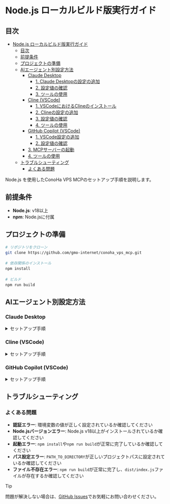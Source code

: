 # Node.js ローカルビルド版実行ガイド

## 目次

- [Node.js ローカルビルド版実行ガイド](#nodejs-ローカルビルド版実行ガイド)
  - [目次](#目次)
  - [前提条件](#前提条件)
  - [プロジェクトの準備](#プロジェクトの準備)
  - [AIエージェント別設定方法](#aiエージェント別設定方法)
    - [Claude Desktop](#claude-desktop)
      - [1. Claude Desktopの設定の追加](#1-claude-desktopの設定の追加)
      - [2. 設定値の確認](#2-設定値の確認)
      - [3. ツールの使用](#3-ツールの使用)
    - [Cline (VSCode)](#cline-vscode)
      - [1. VSCodeにおけるClineのインストール](#1-vscodeにおけるclineのインストール)
      - [2. Clineの設定の追加](#2-clineの設定の追加)
      - [3. 設定値の確認](#3-設定値の確認)
      - [4. ツールの使用](#4-ツールの使用)
    - [GitHub Copilot (VSCode)](#github-copilot-vscode)
      - [1. VSCode設定の追加](#1-vscode設定の追加)
      - [2. 設定値の確認](#2-設定値の確認-1)
    - [3. MCPサーバーの起動](#3-mcpサーバーの起動)
    - [4. ツールの使用](#4-ツールの使用-1)
  - [トラブルシューティング](#トラブルシューティング)
    - [よくある問題](#よくある問題)

Node.js を使用したConoHa VPS MCPのセットアップ手順を説明します。

## 前提条件

- **Node.js**: v18以上
- **npm**: Node.jsに付属

## プロジェクトの準備

```bash
# リポジトリをクローン
git clone https://github.com/gmo-internet/conoha_vps_mcp.git

# 依存関係のインストール
npm install

# ビルド
npm run build
```

## AIエージェント別設定方法

### Claude Desktop

<details>
<summary>セットアップ手順</summary>

#### 1. Claude Desktopの設定の追加

1. メニューバーから **[ファイル]** → **[設定]** を開きます

   ![Claude Desktopの設定を開く](../assets/claude_desktop_setting.png)

2. 左側のメニューから **[開発者]** タブを選択します

   ![開発者タブ](../assets/claude_desktop_setting_config.png)

3. **[構成を編集]** をクリックします

4. `claude_desktop_config.json`を開き、以下の設定を追加します：

```json
{
  "mcpServers": {
    "ConoHa VPS MCP": {
      "command": "node",
      "args": ["PATH_TO_DIRECTORY", "dist/index.js"],
      "env": {
        "OPENSTACK_TENANT_ID": "YOUR_OPENSTACK_TENANT_ID",
        "OPENSTACK_USER_ID": "YOUR_OPENSTACK_USER_ID",
        "OPENSTACK_PASSWORD": "YOUR_OPENSTACK_PASSWORD"
      }
    }
  }
}
```

#### 2. 設定値の確認

- `PATH_TO_DIRECTORY`: プロジェクトのディレクトリパスに置き換えてください
- 環境変数の設定値：

```txt
OPENSTACK_TENANT_ID: テナントID
OPENSTACK_USER_ID: APIユーザーのユーザーID
OPENSTACK_PASSWORD: APIユーザーのパスワード
```

各値はConoHaコントロールパネルのAPI設定で確認できます。

![ConoHa APIユーザー情報](../assets/conoha_api_info.png)

#### 3. ツールの使用

プロンプトを入力して操作を実行します

   [サンプルプロンプト](../README.md#使用例)

</details>

### Cline (VSCode)

<details>
<summary>セットアップ手順</summary>

#### 1. VSCodeにおけるClineのインストール

1. VSCode左側の拡張機能メニューを開きます

   ![VSCodeの拡張機能メニューを開く](../assets/vscode_install.png)

2. 上部の検索窓で「cline」と検索し、Clineをインストールします

   ![Clineをインストール](../assets/cline_install.png)

#### 2. Clineの設定の追加

1. VSCode左側のClineメニューを開き、適切なプランを選択するとMCPサーバーアイコンが表示されるため、これをクリックします

   ![ClineのMCPサーバー設定を開く](../assets/cline_setting.png)

2. 歯車アイコンから設定を開き、 **[Configure MCP Servers]** をクリックします

   ![ClineのMCPサーバーconfigファイルを開く](../assets/cline_setting_config.png)

3. `cline_mcp_settings.json`に以下の設定を追加します：

```json
{
  "mcpServers": {
    "ConoHa VPS MCP": {
      "command": "npm",
      "args": ["--prefix", "PATH_TO_DIRECTORY", "start"],
      "env": {
        "OPENSTACK_TENANT_ID": "YOUR_OPENSTACK_TENANT_ID",
        "OPENSTACK_USER_ID": "YOUR_OPENSTACK_USER_ID",
        "OPENSTACK_PASSWORD": "YOUR_OPENSTACK_PASSWORD"
      }
    }
  }
}
```

#### 3. 設定値の確認

- `PATH_TO_DIRECTORY`: プロジェクトのディレクトリパスに置き換えてください
- 環境変数の設定値：

```txt
OPENSTACK_TENANT_ID: テナントID
OPENSTACK_USER_ID: APIユーザーのユーザーID
OPENSTACK_PASSWORD: APIユーザーのパスワード
```

各値はConoHaコントロールパネルのAPI設定で確認できます。

![ConoHa APIユーザー情報](../assets/conoha_api_info.png)

#### 4. ツールの使用

1. チャット欄右下の切り替えメニューから**Act**モードを選択します

2. プロンプトを入力して操作を実行します

   [サンプルプロンプト](../README.md#使用例)

</details>

### GitHub Copilot (VSCode)

<details>
<summary>セットアップ手順</summary>

#### 1. VSCode設定の追加

1. VSCode左下の歯車マークをクリックして設定を開きます

   ![VSCodeの設定を開く](../assets/vscode_settings.png)

2. 上部の検索窓で「mcp」と検索します

   ![MCP設定を検索](../assets/vscode_settings_mcp.png)

3. 「settings.jsonで編集」をクリックします

4. `mcp`セクションに以下の設定を追加します：

```json
{
  "mcp": {
    "inputs": [
      {
        "type": "promptString",
        "id": "openstack-tenant-id",
        "description": "OpenStack Tenant ID"
      },
      {
        "type": "promptString",
        "id": "openstack-user-id",
        "description": "OpenStack User ID"
      },
      {
        "type": "promptString",
        "id": "openstack-password",
        "description": "OpenStack Password",
        "password": true
      }
    ],
    "servers": {
      "ConoHa VPS MCP": {
        "command": "npm",
        "args": [
          "--prefix",
          "PATH_TO_DIRECTORY",
          "start"
        ],
        "env": {
          "OPENSTACK_TENANT_ID": "${input:openstack-tenant-id}",
          "OPENSTACK_USER_ID": "${input:openstack-user-id}",
          "OPENSTACK_PASSWORD": "${input:openstack-password}"
        }
      }
    }
  }
}
```

#### 2. 設定値の確認

- `PATH_TO_DIRECTORY`: プロジェクトのディレクトリパスに置き換えてください
- 環境変数の設定値：

```txt
OPENSTACK_TENANT_ID: テナントID
OPENSTACK_USER_ID: APIユーザーのユーザーID
OPENSTACK_PASSWORD: APIユーザーのパスワード
```

各値はConoHaコントロールパネルのAPI設定で確認できます。

![ConoHa APIユーザー情報](../assets/conoha_api_info.png)
*https://manage.conoha.jp/V3/API/*

### 3. MCPサーバーの起動

編集したjsonファイル上に表示される起動ボタンをクリックして、MCPサーバーを起動します。その際、環境変数の初期設定を求められるので、確認した設定値を入力してください。

### 4. ツールの使用

1. GitHub Copilotを起動します
   - **Windows/Linux**: `Ctrl + Shift + I`
   - **Mac**: `Command + Shift + I`

2. チャット欄のドロップダウンメニューから**Agent**モードを選択します

3. チャット欄の**ツール**ボタンをクリックして、**MCPサーバー：ConoHa VPS MCP**を選択します

   ![MCPサーバー：ConoHa VPS MCPと表示される](../assets/view_tools.png)

4. プロンプトを入力して操作を実行します

   [サンプルプロンプト](../README.md#-使用例)

</details>

## トラブルシューティング

### よくある問題

- **認証エラー**: 環境変数の値が正しく設定されているか確認してください
- **Node.jsバージョンエラー**: Node.js v18以上がインストールされているか確認してください
- **起動エラー**: `npm install`や`npm run build`が正常に完了しているか確認してください
- **パス設定エラー**: `PATH_TO_DIRECTORY`が正しいプロジェクトパスに設定されているか確認してください
- **ファイル不存在エラー**: `npm run build`が正常に完了し、`dist/index.js`ファイルが存在するか確認してください

> [!TIP]
> 問題が解決しない場合は、[GitHub Issues](https://github.com/gmo-internet/conoha_vps_mcp/issues)でお気軽にお問い合わせください。

